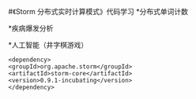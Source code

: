 #《Storm 分布式实时计算模式》代码学习
*分布式单词计数

*疾病爆发分析

*人工智能（井字棋游戏）

 ```
 <dependency>
 <groupId>org.apache.storm</groupId>
 <artifactId>storm-core</artifactId>
 <version>0.9.1-incubating</version>
 </dependency>
 ```
